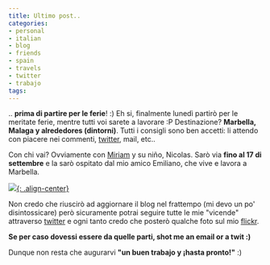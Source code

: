 ```yaml
---
title: Ultimo post..
categories:
- personal
- italian
- blog
- friends
- spain
- travels
- twitter
- trabajo
tags:
---
```

.. **prima di partire per le ferie**! :) Eh si, finalmente lunedì partirò per
le meritate ferie, mentre tutti voi sarete a lavorare :P Destinazione?
**Marbella, Malaga y alrededores (dintorni)**. Tutti i consigli sono ben
accetti: li attendo con piacere nei commenti,
[twitter](http://twitter.com/diegor), mail, etc..

Con chi vai? Ovviamente con [Miriam](http://solomiri.blogspot.com/) y su niño,
Nicolas. Sarò via **fino al 17 di settembre** e la sarò ospitato dal mio amico
Emiliano, che vive e lavora a Marbella.

[![]({{site.url}}/images/marbella.jpg){: .align-center}]({{site.url}}/images/marbella.jpg)
  
Non credo che riuscirò ad aggiornare il blog nel frattempo (mi devo un po'
disintossicare) però sicuramente potrai seguire tutte le mie "vicende"
attraverso [twitter](http://twitter.com/diegor) e ogni tanto credo che posterò
qualche foto sul mio [flickr](http://www.flickr.com/photos/diegorusso/).

**Se per caso dovessi essere da quelle parti, shot me an email or a twit :)**

Dunque non resta che augurarvi **"un buen trabajo y ¡hasta pronto!"** :)
